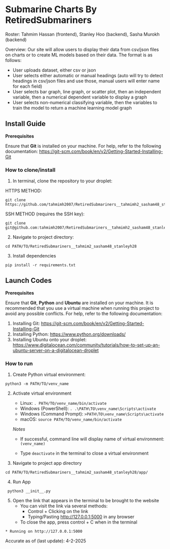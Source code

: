 # Submarine Charts By RetiredSubmariners
Roster: Tahmim Hassan (frontend), Stanley Hoo (backend), Sasha Murokh (backend)


Overview:
Our site will allow users to display their data from csv/json files on charts or to create ML models based on their data. The format is as follows:
- User uploads dataset, either csv or json
- User selects either automatic or manual headings (auto will try to detect headings in csv/json files and use those, manual users will enter name for each field)
- User selects bar graph, line graph, or scatter plot, then an independent variable, then a numerical dependent variable to display a graph
- User selects non-numerical classifying variable, then the variables to train the model to return a machine learning model graph


## Install Guide

**Prerequisites**

Ensure that **Git** is installed on your machine. For help, refer to the following documentation: https://git-scm.com/book/en/v2/Getting-Started-Installing-Git

### How to clone/install
1. In terminal, clone the repository to your droplet:

HTTPS METHOD:

```
git clone https://github.com/tahmimh2007/RetiredSubmariners__tahmimh2_sasham48_stanleyh28.git    
```

SSH METHOD (requires the SSH key):

```
git clone git@github.com:tahmimh2007/RetiredSubmariners__tahmimh2_sasham48_stanleyh28.git
```
2. Navigate to project directory:

```
cd PATH/TO/RetiredSubmariners__tahmim2_sasham48_stanleyh28
```
3. Install dependencies

```
pip install -r requirements.txt
```

## Launch Codes

**Prerequisites**

Ensure that **Git**, **Python** and **Ubuntu** are installed on your machine. It is recommended that you use a virtual machine when running this project to avoid any possible conflicts. For help, refer to the following documentation:
   1. Installing Git: https://git-scm.com/book/en/v2/Getting-Started-Installing-Git
   2. Installing Python: https://www.python.org/downloads/
   3. Installing Ubuntu onto your droplet: https://www.digitalocean.com/community/tutorials/how-to-set-up-an-ubuntu-server-on-a-digitalocean-droplet

### How to run


1. Create Python virtual environment:

```
python3 -m PATH/TO/venv_name
```

2. Activate virtual environment

   - Linux: `. PATH/TO/venv_name/bin/activate`
   - Windows (PowerShell): `. .\PATH\TO\venv_name\Scripts\activate`
   - Windows (Command Prompt): `>PATH\TO\venv_name\Scripts\activate`
   - macOS: `source PATH/TO/venv_name/bin/activate`

   *Notes*

   - If successful, command line will display name of virtual environment: `(venv_name) `

   - Type `deactivate` in the terminal to close a virtual environment

3. Navigate to project app directory

```
cd PATH/TO/RetiredSubmariners__tahmim2_sasham48_stanleyh28/app/
```

4. Run App

```
 python3 __init__.py
```
5. Open the link that appears in the terminal to be brought to the website
    - You can visit the link via several methods:
        - Control + Clicking on the link
        - Typing/Pasting http://127.0.0.1:5000 in any browser
    - To close the app, press control + C when in the terminal

```    
* Running on http://127.0.0.1:5000
```
Accurate as of (last update): 
4-2-2025

